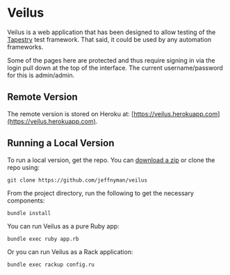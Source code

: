 # Veilus

Veilus is a web application that has been designed to allow testing of the [Tapestry](https://github.com/jeffnyman/tapestry) test framework. That said, it could be used by any automation frameworks.

Some of the pages here are protected and thus require signing in via the login pull down at the top of the interface. The current username/password for this is admin/admin.

## Remote Version

The remote version is stored on Heroku at: [https://veilus.herokuapp.com](https://veilus.herokuapp.com).

## Running a Local Version

To run a local version, get the repo. You can [download a zip](https://github.com/jeffnyman/veilus/archive/master.zip) or clone the repo using:

    git clone https://github.com/jeffnyman/veilus

From the project directory, run the following to get the necessary components:

    bundle install

You can run Veilus as a pure Ruby app:

    bundle exec ruby app.rb

Or you can run Veilus as a Rack application:

    bundle exec rackup config.ru
